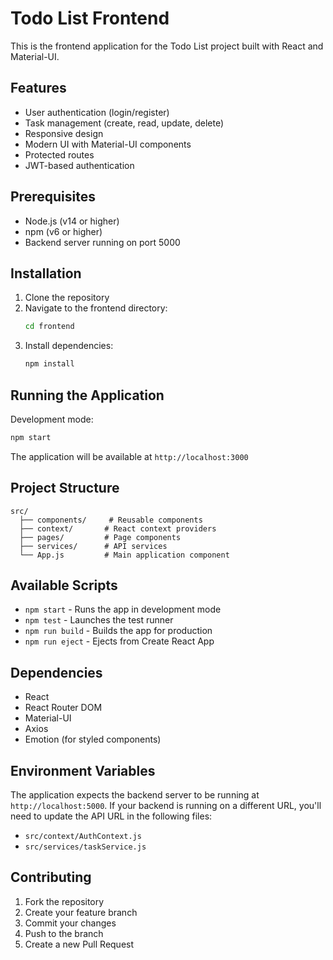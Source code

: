 # Todo List Frontend

This is the frontend application for the Todo List project built with React and Material-UI.

## Features

- User authentication (login/register)
- Task management (create, read, update, delete)
- Responsive design
- Modern UI with Material-UI components
- Protected routes
- JWT-based authentication

## Prerequisites

- Node.js (v14 or higher)
- npm (v6 or higher)
- Backend server running on port 5000

## Installation

1. Clone the repository
2. Navigate to the frontend directory:
   ```bash
   cd frontend
   ```
3. Install dependencies:
   ```bash
   npm install
   ```

## Running the Application

Development mode:
```bash
npm start
```

The application will be available at `http://localhost:3000`

## Project Structure

```
src/
  ├── components/     # Reusable components
  ├── context/       # React context providers
  ├── pages/         # Page components
  ├── services/      # API services
  └── App.js         # Main application component
```

## Available Scripts

- `npm start` - Runs the app in development mode
- `npm test` - Launches the test runner
- `npm run build` - Builds the app for production
- `npm run eject` - Ejects from Create React App

## Dependencies

- React
- React Router DOM
- Material-UI
- Axios
- Emotion (for styled components)

## Environment Variables

The application expects the backend server to be running at `http://localhost:5000`. If your backend is running on a different URL, you'll need to update the API URL in the following files:

- `src/context/AuthContext.js`
- `src/services/taskService.js`

## Contributing

1. Fork the repository
2. Create your feature branch
3. Commit your changes
4. Push to the branch
5. Create a new Pull Request
